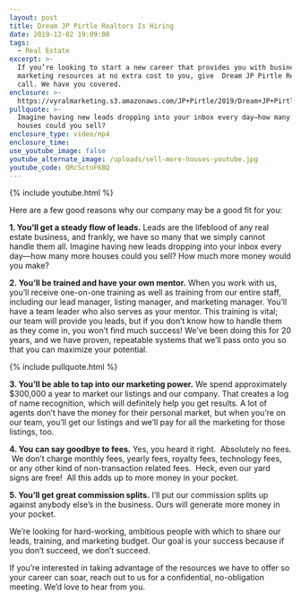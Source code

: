 ```yaml
---
layout: post
title: Dream JP Pirtle Realtors Is Hiring
date: 2019-12-02 19:09:00
tags:
  - Real Estate
excerpt: >-
  If you’re looking to start a new career that provides you with business and
  marketing resources at no extra cost to you, give  Dream JP Pirtle Realtors a
  call. We have you covered.
enclosure: >-
  https://vyralmarketing.s3.amazonaws.com/JP+Pirtle/2019/Dream+JP+Pirtle+Realtors+Is+Hiring.mp4
pullquote: >-
  Imagine having new leads dropping into your inbox every day—how many more
  houses could you sell?
enclosure_type: video/mp4
enclosure_time:
use_youtube_image: false
youtube_alternate_image: /uploads/sell-more-houses-youtube.jpg
youtube_code: QRcSctnF6BQ
---
```


{% include youtube.html %}

Here are a few good reasons why our company may be a good fit for you:

**1\. You’ll get a steady flow of leads.** Leads are the lifeblood of any real estate business, and frankly, we have so many that we simply cannot handle them all. Imagine having new leads dropping into your inbox every day—how many more houses could you sell? How much more money would you make?

**2\. You’ll be trained and have your own mentor.** When you work with us, you’ll receive one-on-one training as well as training from our entire staff, including our lead manager, listing manager, and marketing manager. You’ll have a team leader who also serves as your mentor. This training is vital; our team will provide you leads, but if you don’t know how to handle them as they come in, you won’t find much success\! We’ve been doing this for 20 years, and we have proven, repeatable systems that we’ll pass onto you so that you can maximize your potential.

{% include pullquote.html %}

**3\. You’ll be able to tap into our marketing power.** We spend approximately $300,000 a year to market our listings and our company. That creates a log of name recognition, which will definitely help you get results. A lot of agents don’t have the money for their personal market, but when you’re on our team, you’ll get our listings and we’ll pay for all the marketing for those listings, too.

**4\. You can say goodbye to fees.** Yes, you heard it right. &nbsp;Absolutely no fees. &nbsp;We don’t charge monthly fees, yearly fees, royalty fees, technology fees, or any other kind of non-transaction related fees. &nbsp;Heck, even our yard signs are free\! &nbsp;All this adds up to more money in your pocket.

**5\. You’ll get great commission splits.** I’ll put our commission splits up against anybody else’s in the business. Ours will generate more money in your pocket.

We’re looking for hard-working, ambitious people with which to share our leads, training, and marketing budget. Our goal is your success because if you don’t succeed, we don’t succeed.

If you’re interested in taking advantage of the resources we have to offer so your career can soar, reach out to us for a confidential, no-obligation meeting. We’d love to hear from you.